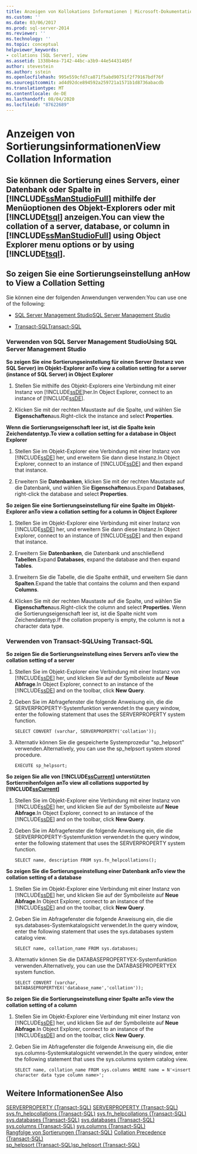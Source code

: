 ```yaml
---
title: Anzeigen von Kollokations Informationen | Microsoft-Dokumentation
ms.custom: ''
ms.date: 03/06/2017
ms.prod: sql-server-2014
ms.reviewer: ''
ms.technology: ''
ms.topic: conceptual
helpviewer_keywords:
- collations [SQL Server], view
ms.assetid: 1338b4ea-7142-44bc-a3b9-44e54431405f
author: stevestein
ms.author: sstein
ms.openlocfilehash: 995e559cfd7ca871f5abd90751f2f79167bdf76f
ms.sourcegitcommit: ad4d92dce894592a259721a1571b1d8736abacdb
ms.translationtype: MT
ms.contentlocale: de-DE
ms.lasthandoff: 08/04/2020
ms.locfileid: "87622689"
---
```

# <a name="view-collation-information"></a><span data-ttu-id="1449c-102">Anzeigen von Sortierungsinformationen</span><span class="sxs-lookup"><span data-stu-id="1449c-102">View Collation Information</span></span>
    
##  <a name="you-can-view-the-collation-of-a-server-database-or-column-in-ssmanstudiofull-using-object-explorer-menu-options-or-by-using-tsql"></a><a name="Top"></a> <span data-ttu-id="1449c-103">Sie können die Sortierung eines Servers, einer Datenbank oder Spalte in [!INCLUDE[ssManStudioFull](../../includes/ssmanstudiofull-md.md)] mithilfe der Menüoptionen des Objekt-Explorers oder mit [!INCLUDE[tsql](../../includes/tsql-md.md)] anzeigen.</span><span class="sxs-lookup"><span data-stu-id="1449c-103">You can view the collation of a server, database, or column in [!INCLUDE[ssManStudioFull](../../includes/ssmanstudiofull-md.md)] using Object Explorer menu options or by using [!INCLUDE[tsql](../../includes/tsql-md.md)].</span></span>  
  
##  <a name="how-to-view-a-collation-setting"></a><a name="Procedures"></a> <span data-ttu-id="1449c-104">So zeigen Sie eine Sortierungseinstellung an</span><span class="sxs-lookup"><span data-stu-id="1449c-104">How to View a Collation Setting</span></span>  
 <span data-ttu-id="1449c-105">Sie können eine der folgenden Anwendungen verwenden:</span><span class="sxs-lookup"><span data-stu-id="1449c-105">You can use one of the following:</span></span>  
  
-   [<span data-ttu-id="1449c-106">SQL Server Management Studio</span><span class="sxs-lookup"><span data-stu-id="1449c-106">SQL Server Management Studio</span></span>](#SSMSProcedure)  
  
-   [<span data-ttu-id="1449c-107">Transact-SQL</span><span class="sxs-lookup"><span data-stu-id="1449c-107">Transact-SQL</span></span>](#TsqlProcedure)  
  
###  <a name="using-sql-server-management-studio"></a><a name="SSMSProcedure"></a> <span data-ttu-id="1449c-108">Verwenden von SQL Server Management Studio</span><span class="sxs-lookup"><span data-stu-id="1449c-108">Using SQL Server Management Studio</span></span>  
 <span data-ttu-id="1449c-109">**So zeigen Sie eine Sortierungseinstellung für einen Server (Instanz von SQL Server) im Objekt-Explorer an**</span><span class="sxs-lookup"><span data-stu-id="1449c-109">**To view a collation setting for a server (instance of SQL Server) in Object Explorer**</span></span>  
  
1.  <span data-ttu-id="1449c-110">Stellen Sie mithilfe des Objekt-Explorers eine Verbindung mit einer Instanz von [!INCLUDE[ssDE](../../includes/ssde-md.md)]her.</span><span class="sxs-lookup"><span data-stu-id="1449c-110">In Object Explorer, connect to an instance of [!INCLUDE[ssDE](../../includes/ssde-md.md)].</span></span>  
  
2.  <span data-ttu-id="1449c-111">Klicken Sie mit der rechten Maustaste auf die Spalte, und wählen Sie **Eigenschaften**aus.</span><span class="sxs-lookup"><span data-stu-id="1449c-111">Right-click the instance and select **Properties**.</span></span>  
  
 <span data-ttu-id="1449c-112">**Wenn die Sortierungseigenschaft leer ist, ist die Spalte kein Zeichendatentyp.**</span><span class="sxs-lookup"><span data-stu-id="1449c-112">**To view a collation setting for a database in Object Explorer**</span></span>  
  
1.  <span data-ttu-id="1449c-113">Stellen Sie im Objekt-Explorer eine Verbindung mit einer Instanz von [!INCLUDE[ssDE](../../includes/ssde-md.md)] her, und erweitern Sie dann diese Instanz.</span><span class="sxs-lookup"><span data-stu-id="1449c-113">In Object Explorer, connect to an instance of [!INCLUDE[ssDE](../../includes/ssde-md.md)] and then expand that instance.</span></span>  
  
2.  <span data-ttu-id="1449c-114">Erweitern Sie **Datenbanken**, klicken Sie mit der rechten Maustaste auf die Datenbank, und wählen Sie **Eigenschaften**aus.</span><span class="sxs-lookup"><span data-stu-id="1449c-114">Expand **Databases**, right-click the database and select **Properties**.</span></span>  
  
 <span data-ttu-id="1449c-115">**So zeigen Sie eine Sortierungseinstellung für eine Spalte im Objekt-Explorer an**</span><span class="sxs-lookup"><span data-stu-id="1449c-115">**To view a collation setting for a column in Object Explorer**</span></span>  
  
1.  <span data-ttu-id="1449c-116">Stellen Sie im Objekt-Explorer eine Verbindung mit einer Instanz von [!INCLUDE[ssDE](../../includes/ssde-md.md)] her, und erweitern Sie dann diese Instanz.</span><span class="sxs-lookup"><span data-stu-id="1449c-116">In Object Explorer, connect to an instance of [!INCLUDE[ssDE](../../includes/ssde-md.md)] and then expand that instance.</span></span>  
  
2.  <span data-ttu-id="1449c-117">Erweitern Sie **Datenbanken**, die Datenbank und anschließend **Tabellen**.</span><span class="sxs-lookup"><span data-stu-id="1449c-117">Expand **Databases**, expand the database and then expand **Tables**.</span></span>  
  
3.  <span data-ttu-id="1449c-118">Erweitern Sie die Tabelle, die die Spalte enthält, und erweitern Sie dann **Spalten**.</span><span class="sxs-lookup"><span data-stu-id="1449c-118">Expand the table that contains the column and then expand **Columns**.</span></span>  
  
4.  <span data-ttu-id="1449c-119">Klicken Sie mit der rechten Maustaste auf die Spalte, und wählen Sie **Eigenschaften**aus.</span><span class="sxs-lookup"><span data-stu-id="1449c-119">Right-click the column and select **Properties**.</span></span> <span data-ttu-id="1449c-120">Wenn die Sortierungseigenschaft leer ist, ist die Spalte nicht vom Zeichendatentyp.</span><span class="sxs-lookup"><span data-stu-id="1449c-120">If the collation property is empty, the column is not a character data type.</span></span>  
  
###  <a name="using-transact-sql"></a><a name="TsqlProcedure"></a> <span data-ttu-id="1449c-121">Verwenden von Transact-SQL</span><span class="sxs-lookup"><span data-stu-id="1449c-121">Using Transact-SQL</span></span>  
 <span data-ttu-id="1449c-122">**So zeigen Sie die Sortierungseinstellung eines Servers an**</span><span class="sxs-lookup"><span data-stu-id="1449c-122">**To view the collation setting of a server**</span></span>  
  
1.  <span data-ttu-id="1449c-123">Stellen Sie im Objekt-Explorer eine Verbindung mit einer Instanz von [!INCLUDE[ssDE](../../includes/ssde-md.md)] her, und klicken Sie auf der Symbolleiste auf **Neue Abfrage**.</span><span class="sxs-lookup"><span data-stu-id="1449c-123">In Object Explorer, connect to an instance of the [!INCLUDE[ssDE](../../includes/ssde-md.md)] and on the toolbar, click **New Query**.</span></span>  
  
2.  <span data-ttu-id="1449c-124">Geben Sie im Abfragefenster die folgende Anweisung ein, die die SERVERPROPERTY-Systemfunktion verwendet:</span><span class="sxs-lookup"><span data-stu-id="1449c-124">In the query window, enter the following statement that uses the SERVERPROPERTY system function.</span></span>  
  
    ```  
    SELECT CONVERT (varchar, SERVERPROPERTY('collation'));  
    ```  
  
3.  <span data-ttu-id="1449c-125">Alternativ können Sie die gespeicherte Systemprozedur "sp_helpsort" verwenden.</span><span class="sxs-lookup"><span data-stu-id="1449c-125">Alternatively, you can use the sp_helpsort system stored procedure.</span></span>  
  
    ```  
    EXECUTE sp_helpsort;  
    ```  
  
 <span data-ttu-id="1449c-126">**So zeigen Sie alle von [!INCLUDE[ssCurrent](../../includes/sscurrent-md.md)] unterstützten Sortierreihenfolgen an**</span><span class="sxs-lookup"><span data-stu-id="1449c-126">**To view all collations supported by [!INCLUDE[ssCurrent](../../includes/sscurrent-md.md)]**</span></span>  
  
1.  <span data-ttu-id="1449c-127">Stellen Sie im Objekt-Explorer eine Verbindung mit einer Instanz von [!INCLUDE[ssDE](../../includes/ssde-md.md)] her, und klicken Sie auf der Symbolleiste auf **Neue Abfrage**.</span><span class="sxs-lookup"><span data-stu-id="1449c-127">In Object Explorer, connect to an instance of the [!INCLUDE[ssDE](../../includes/ssde-md.md)] and on the toolbar, click **New Query**.</span></span>  
  
2.  <span data-ttu-id="1449c-128">Geben Sie im Abfragefenster die folgende Anweisung ein, die die SERVERPROPERTY-Systemfunktion verwendet:</span><span class="sxs-lookup"><span data-stu-id="1449c-128">In the query window, enter the following statement that uses the SERVERPROPERTY system function.</span></span>  
  
    ```  
    SELECT name, description FROM sys.fn_helpcollations();  
    ```  
  
 <span data-ttu-id="1449c-129">**So zeigen Sie die Sortierungseinstellung einer Datenbank an**</span><span class="sxs-lookup"><span data-stu-id="1449c-129">**To view the collation setting of a database**</span></span>  
  
1.  <span data-ttu-id="1449c-130">Stellen Sie im Objekt-Explorer eine Verbindung mit einer Instanz von [!INCLUDE[ssDE](../../includes/ssde-md.md)] her, und klicken Sie auf der Symbolleiste auf **Neue Abfrage**.</span><span class="sxs-lookup"><span data-stu-id="1449c-130">In Object Explorer, connect to an instance of the [!INCLUDE[ssDE](../../includes/ssde-md.md)] and on the toolbar, click **New Query**.</span></span>  
  
2.  <span data-ttu-id="1449c-131">Geben Sie im Abfragefenster die folgende Anweisung ein, die die sys.databases-Systemkatalogsicht verwendet.</span><span class="sxs-lookup"><span data-stu-id="1449c-131">In the query window, enter the following statement that uses the sys.databases system catalog view.</span></span>  
  
    ```  
    SELECT name, collation_name FROM sys.databases;  
    ```  
  
3.  <span data-ttu-id="1449c-132">Alternativ können Sie die DATABASEPROPERTYEX-Systemfunktion verwenden.</span><span class="sxs-lookup"><span data-stu-id="1449c-132">Alternatively, you can use the DATABASEPROPERTYEX system function.</span></span>  
  
    ```  
    SELECT CONVERT (varchar, DATABASEPROPERTYEX('database_name','collation'));  
    ```  
  
 <span data-ttu-id="1449c-133">**So zeigen Sie die Sortierungseinstellung einer Spalte an**</span><span class="sxs-lookup"><span data-stu-id="1449c-133">**To view the collation setting of a column**</span></span>  
  
1.  <span data-ttu-id="1449c-134">Stellen Sie im Objekt-Explorer eine Verbindung mit einer Instanz von [!INCLUDE[ssDE](../../includes/ssde-md.md)] her, und klicken Sie auf der Symbolleiste auf **Neue Abfrage**.</span><span class="sxs-lookup"><span data-stu-id="1449c-134">In Object Explorer, connect to an instance of the [!INCLUDE[ssDE](../../includes/ssde-md.md)] and on the toolbar, click **New Query**.</span></span>  
  
2.  <span data-ttu-id="1449c-135">Geben Sie im Abfragefenster die folgende Anweisung ein, die die sys.columns-Systemkatalogsicht verwendet.</span><span class="sxs-lookup"><span data-stu-id="1449c-135">In the query window, enter the following statement that uses the sys.columns system catalog view.</span></span>  
  
    ```  
    SELECT name, collation_name FROM sys.columns WHERE name = N'<insert character data type column name>';  
    ```  
  
## <a name="see-also"></a><span data-ttu-id="1449c-136">Weitere Informationen</span><span class="sxs-lookup"><span data-stu-id="1449c-136">See Also</span></span>  
 <span data-ttu-id="1449c-137">[SERVERPROPERTY &#40;Transact-SQL&#41;](/sql/t-sql/functions/serverproperty-transact-sql) </span><span class="sxs-lookup"><span data-stu-id="1449c-137">[SERVERPROPERTY &#40;Transact-SQL&#41;](/sql/t-sql/functions/serverproperty-transact-sql) </span></span>  
 <span data-ttu-id="1449c-138">[sys.fn_helpcollations &#40;Transact-SQL&#41;](/sql/relational-databases/system-functions/sys-fn-helpcollations-transact-sql) </span><span class="sxs-lookup"><span data-stu-id="1449c-138">[sys.fn_helpcollations &#40;Transact-SQL&#41;](/sql/relational-databases/system-functions/sys-fn-helpcollations-transact-sql) </span></span>  
 <span data-ttu-id="1449c-139">[sys.databases &#40;Transact-SQL&#41;](/sql/relational-databases/system-catalog-views/sys-databases-transact-sql) </span><span class="sxs-lookup"><span data-stu-id="1449c-139">[sys.databases &#40;Transact-SQL&#41;](/sql/relational-databases/system-catalog-views/sys-databases-transact-sql) </span></span>  
 <span data-ttu-id="1449c-140">[sys.columns &#40;Transact-SQL&#41;](/sql/relational-databases/system-catalog-views/sys-columns-transact-sql) </span><span class="sxs-lookup"><span data-stu-id="1449c-140">[sys.columns &#40;Transact-SQL&#41;](/sql/relational-databases/system-catalog-views/sys-columns-transact-sql) </span></span>  
 <span data-ttu-id="1449c-141">[Rangfolge von Sortierungen &#40;Transact-SQL&#41;](/sql/t-sql/statements/collation-precedence-transact-sql) </span><span class="sxs-lookup"><span data-stu-id="1449c-141">[Collation Precedence &#40;Transact-SQL&#41;](/sql/t-sql/statements/collation-precedence-transact-sql) </span></span>  
 [<span data-ttu-id="1449c-142">sp_helpsort &#40;Transact-SQL&#41;</span><span class="sxs-lookup"><span data-stu-id="1449c-142">sp_helpsort &#40;Transact-SQL&#41;</span></span>](/sql/relational-databases/system-stored-procedures/sp-helpsort-transact-sql)  
  
  
